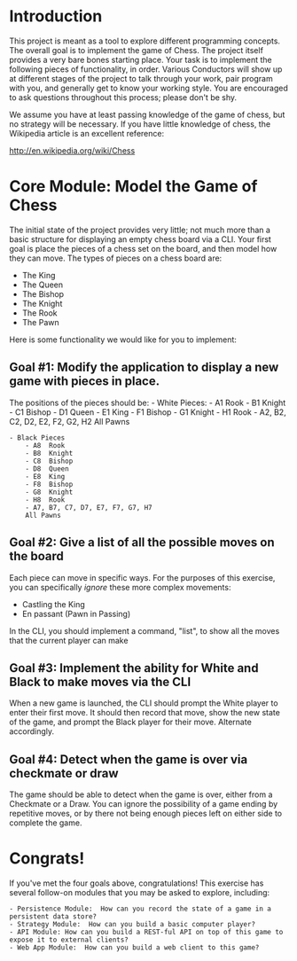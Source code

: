 # Introduction

This project is meant as a tool to explore different programming concepts.  The overall goal is to implement the game of
Chess.  The project itself provides a very bare bones starting place.  Your task is to implement the following pieces
of functionality, in order.  Various Conductors will show up at different stages of the project to talk through your
work, pair program with you, and generally get to know your working style.  You are encouraged to ask questions
throughout this process; please don't be shy.

We assume you have at least passing knowledge of the game of chess, but no strategy will be necessary.  If you have
little knowledge of chess, the Wikipedia article is an excellent reference:

http://en.wikipedia.org/wiki/Chess


# Core Module:  Model the Game of Chess
The initial state of the project provides very little; not much more than a basic structure for displaying an empty
chess board via a CLI.  Your first goal is place the pieces of a chess set on the board, and then model how they
can move.  The types of pieces on a chess board are:

- The King
- The Queen
- The Bishop
- The Knight
- The Rook
- The Pawn

Here is some functionality we would like for you to implement:

## Goal #1: Modify the application to display a new game with pieces in place.
The positions of the pieces should be:
    - White Pieces:
        - A1  Rook
        - B1  Knight
        - C1  Bishop
        - D1  Queen
        - E1  King
        - F1  Bishop
        - G1  Knight
        - H1  Rook
        - A2, B2, C2, D2, E2, F2, G2, H2
        All Pawns

    - Black Pieces
        - A8  Rook
        - B8  Knight
        - C8  Bishop
        - D8  Queen
        - E8  King
        - F8  Bishop
        - G8  Knight
        - H8  Rook
        - A7, B7, C7, D7, E7, F7, G7, H7
        All Pawns


## Goal #2:  Give a list of all the possible moves on the board
Each piece can move in specific ways.  For the purposes of this exercise, you can specifically *ignore* these more complex movements:
- Castling the King
- En passant  (Pawn in Passing)

In the CLI, you should implement a command, "list", to show all the moves that the current player can make

## Goal #3:  Implement the ability for White and Black to make moves via the CLI
When a new game is launched, the CLI should prompt the White player to enter their first move.  It should then record that
move, show the new state of the game, and prompt the Black player for their move.  Alternate accordingly.


## Goal #4:  Detect when the game is over via checkmate or draw
The game should be able to detect when the game is over, either from a Checkmate or a Draw.  You can ignore the possibility
of a game ending by repetitive moves, or by there not being enough pieces left on either side to complete the game.



# Congrats!
If you've met the four goals above, congratulations!  This exercise has several follow-on modules that you may be asked
to explore, including:

    - Persistence Module:  How can you record the state of a game in a persistent data store?
    - Strategy Module:  How can you build a basic computer player?
    - API Module: How can you build a REST-ful API on top of this game to expose it to external clients?
    - Web App Module:  How can you build a web client to this game?